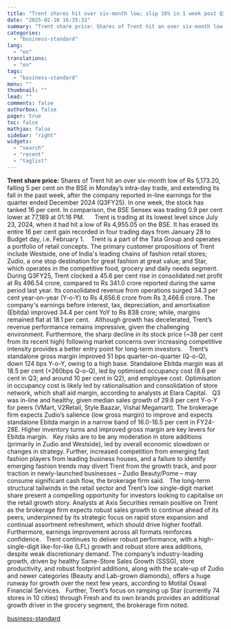 ```yaml
---
title: "Trent shares hit over six-month low; slip 16% in 1 week post Q3 results"
date: "2025-02-10 16:35:32"
summary: "Trent share price: Shares of Trent hit an over six-month low of Rs 5,173.20, falling 5 per cent on the BSE in Monday’s intra-day trade, and extending its fall in the past week, after the company reported in-line earnings for the quarter ended December 2024 (Q3FY25). In one week, the..."
categories:
  - "business-standard"
lang:
  - "en"
translations:
  - "en"
tags:
  - "business-standard"
menu: ""
thumbnail: ""
lead: ""
comments: false
authorbox: false
pager: true
toc: false
mathjax: false
sidebar: "right"
widgets:
  - "search"
  - "recent"
  - "taglist"
---
```


**Trent share price:** Shares of Trent hit an over six-month low of Rs 5,173.20, falling 5 per cent on the BSE in Monday’s intra-day trade, and extending its fall in the past week, after the company reported in-line earnings for the quarter ended December 2024 (Q3FY25). In one week, the stock has tanked 16 per cent. In comparison, the BSE Sensex was trading 0.9 per cent lower at 77,189 at 01:16 PM.   
 
Trent is trading at its lowest level since July 23, 2024, when it had hit a low of Rs 4,955.05 on the BSE. It has erased its entire 16 per cent gain recorded in four trading days from January 28 to Budget day, i.e. February 1. 
 
Trent is a part of the Tata Group and operates a portfolio of retail concepts. The primary customer propositions of Trent include Westside, one of India's leading chains of fashion retail stores; Zudio, a one stop destination for great fashion at great value; and Star, which operates in the competitive food, grocery and daily needs segment.
 
During Q3FY25, Trent clocked a 45.6 per cent rise in consolidated net profit at Rs 496.54 crore, compared to Rs 341.0 crore reported during the same period last year. Its consolidated revenue from operations surged 34.3 per cent year-on-year (Y-o-Y) to Rs 4,656.6 crore from Rs 3,466.6 crore. The company's earnings before interest, tax, depreciation, and amortisation (Ebitda) improved 34.4 per cent YoY to Rs 838 crore; while, margins remained flat at 18.1 per cent.
 
Although growth has decelerated, Trent’s revenue performance remains impressive, given the challenging environment. Furthermore, the sharp decline in its stock price (~38 per cent from its recent high) following market concerns over increasing competitive intensity provides a better entry point for long-term investors. 
 
Trent’s standalone gross margin improved 51 bps quarter-on-quarter (Q-o-Q), down 124 bps Y-o-Y, owing to a high base. Standalone Ebitda margin was at 18.5 per cent (+260bps Q-o-Q), led by optimised occupancy cost (8.6 per cent in Q3; and around 10 per cent in Q2), and employee cost. Optimisation in occupancy cost is likely led by rationalisation and consolidation of store network, which shall aid margin, according to analysts at Elara Capital.
 
Q3 was in-line and healthy, given median sales growth of 29.8 per cent Y-o-Y for peers (VMart, V2Retail, Style Baazar, Vishal Megamart). The brokerage firm expects Zudio’s salience (low gross margin) to improve and expects standalone Ebitda margin in a narrow band of 16.0-16.5 per cent in FY24-28E. Higher inventory turns and improved gross margin are key levers for Ebitda margin.
 
Key risks are to be any moderation in store additions (primarily in Zudio and Westside), led by overall economic slowdown or changes in strategy. Further, increased competition from emerging fast fashion players from leading business houses, and a failure to identify emerging fashion trends may divert Trent from the growth track, and poor traction in newly-launched businesses – Zudio Beauty/Pome – may consume significant cash flow, the brokerage firm said.
 
The long-term structural tailwinds in the retail sector and Trent’s low single-digit market share present a compelling opportunity for investors looking to capitalise on the retail growth story. Analysts at Axis Securities remain positive on Trent as the brokerage firm expects robust sales growth to continue ahead of its peers, underpinned by its strategic focus on rapid store expansion and continual assortment refreshment, which should drive higher footfall. Furthermore, earnings improvement across all formats reinforces confidence.
 
Trent continues to deliver robust performance, with a high-single-digit like-for-like (LFL) growth and robust store area additions, despite weak discretionary demand. The company’s industry-leading growth, driven by healthy Same-Store Sales Growth (SSSG), store productivity, and robust footprint additions, along with the scale-up of Zudio and newer categories (Beauty and Lab-grown diamonds), offers a huge runway for growth over the next few years, according to Motilal Oswal Financial Services.
 
Further, Trent’s focus on ramping up Star (currently 74 stores in 10 cities) through Fresh and its own brands provides an additional growth driver in the grocery segment, the brokerage firm noted.

[business-standard](https://www.business-standard.com/markets/news/trent-hits-over-six-month-low-slips-16-in-1-week-post-q3-results-125021000566_1.html)
